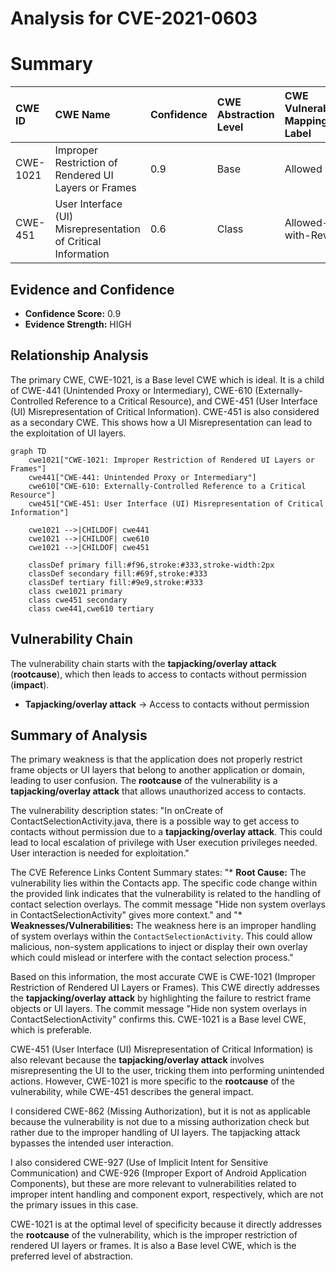 # Analysis for CVE-2021-0603

# Summary
| CWE ID  | CWE Name                                                 | Confidence | CWE Abstraction Level | CWE Vulnerability Mapping Label | CWE-Vulnerability Mapping Notes |
| :-------- | :------------------------------------------------------- | :--------- | :---------------------- | :------------------------------ | :------------------------------ |
| CWE-1021 | Improper Restriction of Rendered UI Layers or Frames  | 0.9        | Base                    | Allowed                         | Primary CWE                     |
| CWE-451 | User Interface (UI) Misrepresentation of Critical Information | 0.6        | Class                     | Allowed-with-Review            | Secondary CWE                    |

## Evidence and Confidence

*   **Confidence Score:** 0.9
*   **Evidence Strength:** HIGH

## Relationship Analysis
The primary CWE, CWE-1021, is a Base level CWE which is ideal. It is a child of CWE-441 (Unintended Proxy or Intermediary), CWE-610 (Externally-Controlled Reference to a Critical Resource), and CWE-451 (User Interface (UI) Misrepresentation of Critical Information). CWE-451 is also considered as a secondary CWE. This shows how a UI Misrepresentation can lead to the exploitation of UI layers.

```mermaid
graph TD
    cwe1021["CWE-1021: Improper Restriction of Rendered UI Layers or Frames"]
    cwe441["CWE-441: Unintended Proxy or Intermediary"]
    cwe610["CWE-610: Externally-Controlled Reference to a Critical Resource"]
    cwe451["CWE-451: User Interface (UI) Misrepresentation of Critical Information"]
    
    cwe1021 -->|CHILDOF| cwe441
    cwe1021 -->|CHILDOF| cwe610
    cwe1021 -->|CHILDOF| cwe451
    
    classDef primary fill:#f96,stroke:#333,stroke-width:2px
    classDef secondary fill:#69f,stroke:#333
    classDef tertiary fill:#9e9,stroke:#333
    class cwe1021 primary
    class cwe451 secondary
    class cwe441,cwe610 tertiary
```

## Vulnerability Chain
The vulnerability chain starts with the **tapjacking/overlay attack** (**rootcause**), which then leads to access to contacts without permission (**impact**).
- **Tapjacking/overlay attack** -> Access to contacts without permission

## Summary of Analysis
The primary weakness is that the application does not properly restrict frame objects or UI layers that belong to another application or domain, leading to user confusion.
The **rootcause** of the vulnerability is a **tapjacking/overlay attack** that allows unauthorized access to contacts.

The vulnerability description states: "In onCreate of ContactSelectionActivity.java, there is a possible way to get access to contacts without permission due to a **tapjacking/overlay attack**. This could lead to local escalation of privilege with User execution privileges needed. User interaction is needed for exploitation."

The CVE Reference Links Content Summary states: "*   **Root Cause:** The vulnerability lies within the Contacts app. The specific code change within the provided link indicates that the vulnerability is related to the handling of contact selection overlays. The commit message "Hide non system overlays in ContactSelectionActivity" gives more context." and "*   **Weaknesses/Vulnerabilities:** The weakness here is an improper handling of system overlays within the `ContactSelectionActivity`. This could allow malicious, non-system applications to inject or display their own overlay which could mislead or interfere with the contact selection process."

Based on this information, the most accurate CWE is CWE-1021 (Improper Restriction of Rendered UI Layers or Frames). This CWE directly addresses the **tapjacking/overlay attack** by highlighting the failure to restrict frame objects or UI layers. The commit message "Hide non system overlays in ContactSelectionActivity" confirms this. CWE-1021 is a Base level CWE, which is preferable.

CWE-451 (User Interface (UI) Misrepresentation of Critical Information) is also relevant because the **tapjacking/overlay attack** involves misrepresenting the UI to the user, tricking them into performing unintended actions. However, CWE-1021 is more specific to the **rootcause** of the vulnerability, while CWE-451 describes the general impact.

I considered CWE-862 (Missing Authorization), but it is not as applicable because the vulnerability is not due to a missing authorization check but rather due to the improper handling of UI layers. The tapjacking attack bypasses the intended user interaction.

I also considered CWE-927 (Use of Implicit Intent for Sensitive Communication) and CWE-926 (Improper Export of Android Application Components), but these are more relevant to vulnerabilities related to improper intent handling and component export, respectively, which are not the primary issues in this case.

CWE-1021 is at the optimal level of specificity because it directly addresses the **rootcause** of the vulnerability, which is the improper restriction of rendered UI layers or frames. It is also a Base level CWE, which is the preferred level of abstraction.